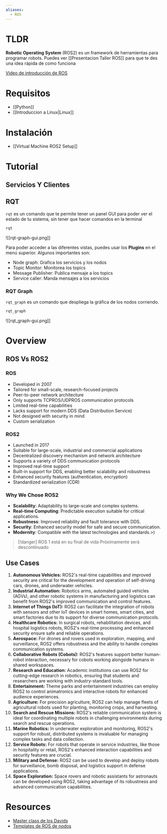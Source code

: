 ```yaml
---
aliases:
  - ROS
---
```

# TLDR

**Robotic Operating System** (ROS2) es un framework de herramientas para programar robots. Puedes ver [[Presentacion Taller ROS]] para que te des una idea rápida de como funciona

[Video de introducción de ROS](https://vimeo.com/639236696)

# Requisitos

- [[Python]]
- [[Introduccion a Linux|Linux]]

# Instalación

- [[Virtual Machine ROS2 Setup]]

# Tutorial

## Servicios Y Clientes

## RQT

`rqt` es un comando que te permite tener un panel GUI para poder ver el estado de tu sistema, sin tener que hacer comandos en la terminal

```bash
rqt
```

![[rqt-graph-gui.png]]

Para poder acceder a las diferentes vistas, puedes usar los **Plugins** en el menú superior. Algunos importantes son:

- Node graph: Grafica los servicios y los nodos
- Topic Monitor: Monitorea los topics
- Message Publisher: Publica mensaje a los topics
- Service caller: Manda mensajes a los servicios

### RQT Graph

`rqt_graph` es un comando que despliega la gráfica de los nodos corriendo.

```sh
rqt_graph
```

![[rqt_graph-gui.png]]

# Overview

## ROS Vs ROS2

### **ROS**

- Developed in 2007
- Tailored for small-scale, research-focused projects
- Peer-to-peer network architecture
- Only supports TCPROS/UDPROS communication protocols
- Limited real-time capabilities
- Lacks support for modern DDS (Data Distribution Service)
- Not designed with security in mind
- Custom serialization

### **ROS2**

- Launched in 2017
- Suitable for large-scale, industrial and commercial applications
- Decentralized discovery mechanism and network architecture
- Supports a variety of DDS communication protocols
- Improved real-time support
- Built-in support for DDS, enabling better scalability and robustness
- Enhanced security features (authentication, encryption)
- Standardized serialization (CDR)

### **Why We Chose ROS2**

- **Scalability**: Adaptability to large-scale and complex systems.
- **Real-time Computing**: Predictable execution suitable for critical applications.
- **Robustness**: Improved reliability and fault tolerance with DDS.
- **Security**: Enhanced security model for safe and secure communication.
- **Modernity**: Compatible with the latest technologies and standards.>)

> [!danger] ROS 1 está en su final de vida
> Próximamente será descontinuado

## Use Cases

1. **Autonomous Vehicles:** ROS2's real-time capabilities and improved security are critical for the development and operation of self-driving cars, drones, and underwater vehicles.
1. **Industrial Automation:** Robotics arms, automated guided vehicles (AGVs), and other robotic systems in manufacturing and logistics can benefit from ROS2's improved communication and control features.
1. **Internet of Things (IoT):** ROS2 can facilitate the integration of robots with sensors and other IoT devices in smart homes, smart cities, and smart factories due to its support for diverse communication protocols.
1. **Healthcare Robotics:** In surgical robots, rehabilitation devices, and hospital logistics robots, ROS2's real-time processing and enhanced security ensure safe and reliable operations.
1. **Aerospace:** For drones and rovers used in exploration, mapping, and surveillance, ROS2 offers robustness and the ability to handle complex communication systems.
1. **Collaborative Robots (Cobots):** ROS2's features support better human-robot interaction, necessary for cobots working alongside humans in shared workspaces.
1. **Research and Education:** Academic institutions can use ROS2 for cutting-edge research in robotics, ensuring that students and researchers are working with industry-standard tools.
1. **Entertainment:** Theme parks and entertainment industries can employ ROS2 to control animatronics and interactive robots for enhanced audience experiences.
1. **Agriculture:** For precision agriculture, ROS2 can help manage fleets of agricultural robots used for planting, monitoring crops, and harvesting.
1. **Search and Rescue Missions:** ROS2's reliable communication system is ideal for coordinating multiple robots in challenging environments during search and rescue operations.
1. **Marine Robotics:** In underwater exploration and monitoring, ROS2's support for robust, distributed systems is invaluable for managing complex tasks and data collection.
1. **Service Robots:** For robots that operate in service industries, like those in hospitality or retail, ROS2's enhanced interaction capabilities and security features are crucial.
1. **Military and Defense:** ROS2 can be used to develop and deploy robots for surveillance, bomb disposal, and logistics support in defense applications.
1. **Space Exploration:** Space rovers and robotic assistants for astronauts can be developed using ROS2, taking advantage of its robustness and advanced communication capabilities.

# Resources

- [Master class de los Davids](https://docs.google.com/presentation/d/12MQvNZLskTw1K3FWdAOfohYAyWYEZ9h1VF7JYy8C03U/edit#slide=id.g1cbfaafe841_0_273)
- [Templates de ROS de nodos](https://github.com/ros2/examples)
